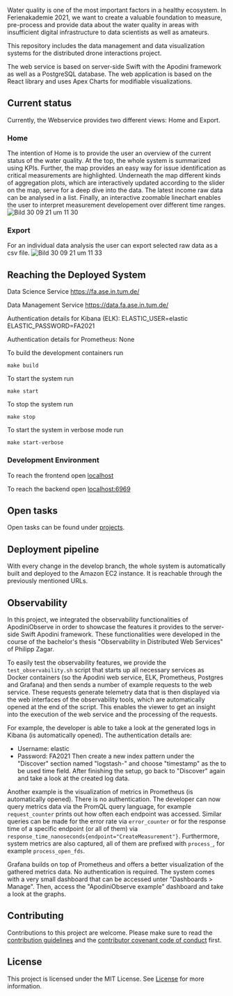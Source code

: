 Water quality is one of the most important factors in a healthy ecosystem.
In Ferienakademie 2021, we want to create a valuable foundation to measure, pre-process and provide data about the water quality in areas with insufficient digital infrastructure to data scientists as well as amateurs.

This repository includes the data management and data visualization systems for the distributed drone interactions project.

The web service is based on server-side Swift with the Apodini framework as well as a PostgreSQL database.
The web application is based on the React library and uses Apex Charts for modifiable visualizations.

## Current status
Currently, the Webservice provides two different views: Home and Export.
### Home
The intention of Home is to provide the user an overview of the current status of the water quality. At the top, the whole system is summarized using KPIs. Further, the map provides an easy way for issue identification as critical measurements are highlighted. Underneath the map different kinds of aggregation plots, which are interactively updated according to the slider on the map, serve for a deep dive into the data. The latest income raw data can be analysed in a list. Finally, an interactive zoomable linechart enables the user to interpret measurement developement over different time ranges.
![Bild 30 09 21 um 11 30](https://user-images.githubusercontent.com/56644209/135427140-76cbd4a5-98ba-4bcc-9f9a-d2dc5d85a607.jpeg)
### Export
For an individual data analysis the user can export selected raw data as a csv file.
![Bild 30 09 21 um 11 33](https://user-images.githubusercontent.com/56644209/135427381-4f17ad04-961a-4f7b-85d6-c9c46ac1f628.jpeg)

## Reaching the Deployed System

Data Science Service
https://fa.ase.in.tum.de/

Data Management Service
https://data.fa.ase.in.tum.de/


Authentication details for Kibana (ELK):
ELASTIC_USER=elastic
ELASTIC_PASSWORD=FA2021

Authentication details for Prometheus:
None

To build the development containers run
```
make build
```

To start the system run
```
make start
```

To stop the system run
```
make stop
```

To start the system in verbose mode run
```
make start-verbose
```

### Development Environment
To reach the frontend open
[localhost](localhost)

To reach the backend open
[localhost:6969](localhost:6969)


## Open tasks

Open tasks can be found under [projects](https://github.com/fa21-collaborative-drone-interactions/ScienceLabWebservice/projects/1).

## Deployment pipeline

With every change in the develop branch, the whole system is automatically built and deployed to the Amazon EC2 instance. It is reachable through the previously mentioned URLs.

## Observability

In this project, we integrated the observability functionalities of ApodiniObserve in order to showcase the features it provides to the server-side Swift Apodini framework. These functionalities were developed in the course of the bachelor's thesis "Observability in Distributed Web Services" of Philipp Zagar.

To easily test the observability features, we provide the `test_observability.sh` script that starts up all necessary services as Docker containers (so the Apodini web service, ELK, Prometheus, Postgres and Grafana) and then sends a number of example requests to the web service. These requests generate telemetry data that is then displayed via the web interfaces of the observability tools, which are automatically opened at the end of the script. This enables the viewer to get an insight into the execution of the web service and the processing of the requests.

For example, the developer is able to take a look at the generated logs in Kibana (is automatically opened). The authentication details are:
- Username: elastic
- Password: FA2021
Then create a new index pattern under the "Discover" section named "logstash-" and choose "timestamp" as the to be used time field. After finishing the setup, go back to "Discover" again and take a look at the created log data.

Another example is the visualization of metrics in Prometheus (is automatically opened). There is no authentication.
The developer can now query metrics data via the PromQL query language, for example `request_counter` prints out how often each endpoint was accessed.
Similar queries can be made for the error rate via `error_counter` or for the response time of a specific endpoint (or all of them) via `response_time_nanoseconds{endpoint="CreateMeasurement"}`. Furthermore, system metrics are also captured, all of them are prefixed with `process_`, for example `process_open_fds`.

Grafana builds on top of Prometheus and offers a better visualization of the gathered metrics data. No authentication is required.
The system comes with a very small dashboard that can be accessed unter "Dashboards > Manage". Then, access the "ApodiniObserve example" dashboard and take a look at the graphs.

## Contributing
Contributions to this project are welcome. Please make sure to read the [contribution guidelines](https://github.com/Apodini/.github/blob/main/CONTRIBUTING.md) and the [contributor covenant code of conduct](https://github.com/Apodini/.github/blob/main/CODE_OF_CONDUCT.md) first.

## License
This project is licensed under the MIT License. See [License](https://github.com/Apodini/ApodiniExample/blob/develop/LICENSE) for more information.

